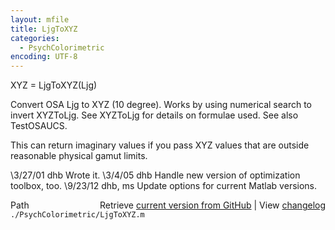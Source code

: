 ```yaml
---
layout: mfile
title: LjgToXYZ
categories:
  - PsychColorimetric
encoding: UTF-8
---
```


XYZ = LjgToXYZ(Ljg)

Convert OSA Ljg to XYZ (10 degree).  Works by using numerical
search to invert XYZToLjg.  See XYZToLjg for details on
formulae used.  See also TestOSAUCS.

This can return imaginary values if you pass XYZ values
that are outside reasonable physical gamut limits.

\3/27/01  dhb      Wrote it.
\3/4/05   dhb        Handle new version of optimization toolbox, too.
\9/23/12  dhb, ms  Update options for current Matlab versions.


<div class="code_header" style="text-align:right;">
  <span style="float:left;">Path&nbsp;&nbsp;</span> <span class="counter">Retrieve <a href=
  "https://raw.github.com/Psychtoolbox-3/Psychtoolbox-3/beta/./PsychColorimetric/LjgToXYZ.m">current version from GitHub</a> | View <a href=
  "https://github.com/Psychtoolbox-3/Psychtoolbox-3/commits/beta/./PsychColorimetric/LjgToXYZ.m">changelog</a></span>
</div>
<div class="code">
  <code>./PsychColorimetric/LjgToXYZ.m</code>
</div>
